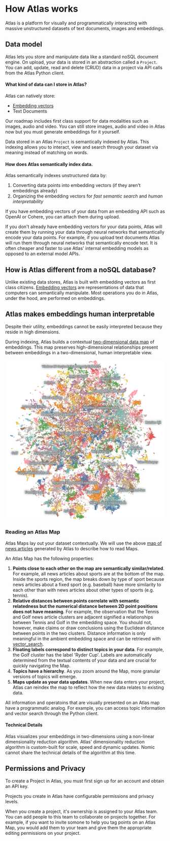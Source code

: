 # How Atlas works

Atlas is a platform for visually and programmatically interacting with massive unstructured datasets of text documents,
images and embeddings.


## Data model
Atlas lets you store and manipulate data like a standard noSQL document engine. On upload, your data is stored in an
abstraction called a `Project`. You can add, update, read and delete (CRUD) data in a project via API calls from the
Atlas Python client.

#### What kind of data can I store in Atlas?
Atlas can natively store:

* [Embedding vectors](https://vaclavkosar.com/ml/Embeddings-in-Machine-Learning-Explained)
* Text Documents

Our roadmap includes first class support for data modalities
such as images, audio and video. You can still store images, audio and video in Atlas now but you must generate embeddings
for it yourself.

Data stored in an Atlas `Project` is semantically indexed by Atlas. This indexing allows you to interact, view and search
through your dataset via meaning instead of matching on words.

#### How does Atlas semantically index data.
Atlas semantically indexes unstructured data by:

1. Converting data points into embedding vectors (if they aren't embeddings already)
2. Organizing the embedding vectors for *fast semantic search* and *human interpretability*

If you have embedding vectors of your data from an embedding API such as OpenAI or Cohere, you can attach them during upload.

If you don't already have embedding vectors for your data points, Atlas will create them by running your data through neural networks that
semantically encode your data points. For example, if you upload text documents Atlas will run them through neural networks that semantically encode text.
It is often cheaper and faster to use Atlas' internal embedding models as opposed to an external model APIs.

## How is Atlas different from a noSQL database?
Unlike existing data stores, Atlas is built with embedding vectors as first class citizens.
[Embedding vectors](https://vaclavkosar.com/ml/Embeddings-in-Machine-Learning-Explained) are representations
of data that computers can semantically manipulate. Most operations you do in Atlas, under the hood, are performed
on embeddings.

## Atlas makes embeddings human interpretable
Despite their utility, embeddings cannot be easily interpreted because they reside in high dimensions.

During indexing, Atlas builds a contextual [two-dimensional data map](https://atlas.nomic.ai/map/stablediffusion) of embeddings.
This map preserves high-dimensional relationships present between embeddings in a two-dimensional, human interpretable view.

![](assets/news25k.png)

### Reading an Atlas Map
Atlas Maps lay out your dataset contextually. We will use the above [map of news articles](https://atlas.nomic.ai/map/22bb6eb0-04c9-4aa0-a138-d860b83c1057/229deb96-fc59-4d40-acb6-52b32590887f) generated by Atlas to describe how to read Maps.

An Atlas Map has the following properties:

1. **Points close to each other on the map are semantically similar/related**. For example, all news articles about sports are at the bottom of the map. Inside the sports region, the map breaks down by type of sport because news articles about a fixed sport (e.g. baseball) have more similarity to each other than with news articles about other types of sports (e.g. tennis).
2. **Relative distances between points correlate with semantic relatedness but the numerical distance between 2D point positions does not have meaning**. For example, the observation that the Tennis and Golf news article clusters are adjacent signified a relationships between Tennis and Golf in the embedding space. You should not, however, make claims or draw conclusions using the Euclidean distance between points in the two clusters. Distance information is only meaningful in the ambient embedding space and can be retrieved with [vector_search](vector_search_in_atlas.md).
3. **Floating labels correspond to distinct topics in your data**. For example, the Golf cluster has the label 'Ryder Cup'. Labels are automatically determined from the textual contents of your data and are crucial for quickly navigating the Map.
4. **Topics have a hierarchy**. As you zoom around the Map, more granular versions of topics will emerge.
4. **Maps update as your data updates**. When new data enters your project, Atlas can reindex the map to reflect how the new data relates to existing data.

All information and operatoins that are visually presented on an Atlas map have a programmatic analog. For example, you can access topic information and vector search through the Python client.

#### Technical Details
Atlas visualizes your embeddings in two-dimensions using a non-linear dimensionality reduction algorithm. Atlas' dimensionality reduction algorithm is custom-built for scale, speed and dynamic updates.
Nomic cannot share the technical details of the algorithm at this time.



## Permissions and Privacy
To create a Project in Atlas, you must first sign up for an account and obtain an API key. 

Projects you create in Atlas have configurable permissions and privacy levels.

When you create a project, it's ownership is assigned to your Atlas team. You can add people to this team to collaborate on projects together.
For example, if you want to invite somone to help you tag points on an Atlas Map, you would add them to your team and give them the appropriate editing permissions on your project.

